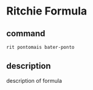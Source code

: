 # Ritchie Formula

## command

```bash
rit pontomais bater-ponto
```

## description

description of formula
